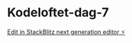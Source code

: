 # Kodeloftet-dag-7

[Edit in StackBlitz next generation editor ⚡️](https://stackblitz.com/~/github.com/Jording99/Kodeloftet-dag-7)